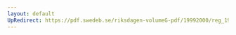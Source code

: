 ```yaml
---
layout: default
UpRedirect: https://pdf.swedeb.se/riksdagen-volumeG-pdf/19992000/reg_19992000/reg_19992000_0159.pdf
---
```

